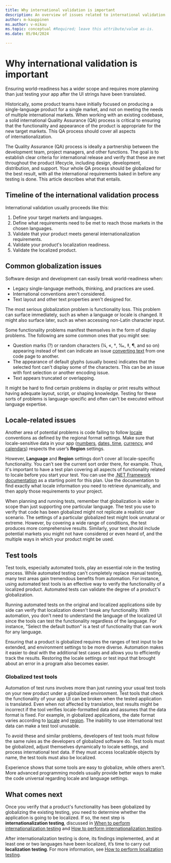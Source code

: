 ```yaml
---
title: Why international validation is important
description: An overview of issues related to international validation.
author: m-kauppinen
ms.author: v-mikau
ms.topic: conceptual #Required; leave this attribute/value as-is.
ms.date: 05/04/2024

---
```


# Why international validation is important

Ensuring world-readiness has a wider scope and requires more planning than just testing your app after the UI strings have been translated.

Historically, some product teams have initially focused on producing a single-language product for a single market, and not on meeting the needs of multiple international markets. When working with an existing codebase, a solid international Quality Assurance (QA) process is critical to ensuring that the functionality and appearance of the product is appropriate for the new target markets. This QA process should cover all aspects of internationalization.

The Quality Assurance (QA) process is ideally a partnership between the development team, project managers, and other functions. The goal is to establish clear criteria for international release and verify that these are met throughout the product lifecycle, including design, development, distribution, and support. Your whole QA process should be globalized for the best result, with all the international requirements baked in before any testing is done. This article describes what that entails.

## Timeline of the international validation process

International validation usually proceeds like this:

1. Define your target markets and languages.
1. Define what requirements need to be met to reach those markets in the chosen languages.
1. Validate that your product meets general internationalization requirements.
1. Validate your product's localization readiness.
1. Validate the localized product.

## Common globalization issues

Software design and development can easily break world-readiness when:

- Legacy single-language methods, thinking, and practices are used.
- International conventions aren't considered.
- Text layout and other text properties aren't designed for.

The most serious globalization problem is functionality loss. This problem can surface immediately, such as when a language or locale is changed. It might also surface later, such as when accessing non-Latin character input.

Some functionality problems manifest themselves in the form of display problems. The following are some common ones that you might see:

- Question marks (?) or random characters (¼, «, †, ‰, ‡, ¶, and so on) appearing instead of text can indicate an issue [converting text](../text/encoding_text_conversion.md) from one code page to another.
- The appearance of default glyphs (usually boxes) indicates that the selected font can't display some of the characters. This can be an issue with font selection or another encoding issue.
- Text appears truncated or overlapping.

It might be hard to find certain problems in display or print results without having adequate layout, script, or shaping knowledge. Testing for these sorts of problems is language-specific and often can't be executed without language expertise.

## Locale-related issues

Another area of potential problems is code failing to follow [locale](../locale/locale.md) conventions as defined by the regional format settings. Make sure that locale-sensitive data in your app ([numbers](../locale/number-formatting.md), [dates, time](../locale/date-time-formats.md), [currency](../locale/currency-formats.md), and [calendars](../locale/calendars.md)) respects the user’s **Region** settings.

However, **Language** and **Region** settings don’t cover all locale-specific functionality. You can’t see the current sort order there, for example. Thus, it's important to have a test plan covering all aspects of functionality related to locale before you start your test. You can use the [.NET Framework documentation](/dotnet/api/system.globalization.cultureinfo) as a starting point for this plan. Use the documentation to find exactly what locale information you need to retrieve dynamically, and then apply those requirements to your project.

When planning and running tests, remember that globalization is wider in scope than just supporting one particular language. The test you use to verify that code has been globalized might not replicate a realistic user scenario. The settings of a particular globalized test might look unnatural or extreme. However, by covering a wide range of conditions, the test produces more comprehensive results. Similarly, your test should include potential markets you might not have considered or even heard of, and the multiple ways in which your product might be used.

## Test tools

Test tools, especially automated tools, play an essential role in the testing process. While automated testing can't completely replace manual testing, many test areas gain tremendous benefits from automation. For instance, using automated test tools is an effective way to verify the functionality of a localized product. Automated tests can validate the degree of a product's globalization.

Running automated tests on the original and localized applications side by side can verify that localization doesn't break any functionality. With automation, you don't need to understand the language of the localized UI since the tools can test the functionality regardless of the language. For instance, "Select the default button" is a test of functionality that can work for any language.

Ensuring that a product is globalized requires the ranges of test input to be extended, and environment settings to be more diverse. Automation makes it easier to deal with the additional test cases and allows you to efficiently track the results. Restoring the locale settings or test input that brought about an error in a program also becomes easier.

### Globalized test tools

Automation of test runs involves more than just running your usual test tools on your new product under a globalized environment. Test tools that check the functionality of your app UI can be broken when the tested application is translated. Even when not affected by translation, test results might be incorrect if the tool verifies locale-formatted data and assumes that the data format is fixed. For example, in globalized applications, the date format varies according to [locale](../locale/locale.md) and [region](../locale/regional-settings.md). The inability to use international test data can make a test tool unusable.

To avoid these and similar problems, developers of test tools must follow the same rules as the developers of globalized software do. Test tools must be globalized, adjust themselves dynamically to locale settings, and process international text data. If they must access localizable objects by name, the test tools must also be localized.

Experience shows that some tools are easy to globalize, while others aren't. More advanced programming models usually provide better ways to make the code universal regarding locale and language settings.

## What comes next

Once you verify that a product's functionality has been globalized by globalizing the existing testing, you need to determine whether the application is going to be localized. If so, the next step is **internationalization testing**, discussed in [When to perform internationalization testing](when-to-test.md) and [How to perform internationalization testing](what-to-look-for-when-testing.md).

After internationalization testing is done, its findings implemented, and at least one or two languages have been localized, it’s time to carry out **localization testing**. For more information, see [How to perform localization testing](how-to-test.md).

